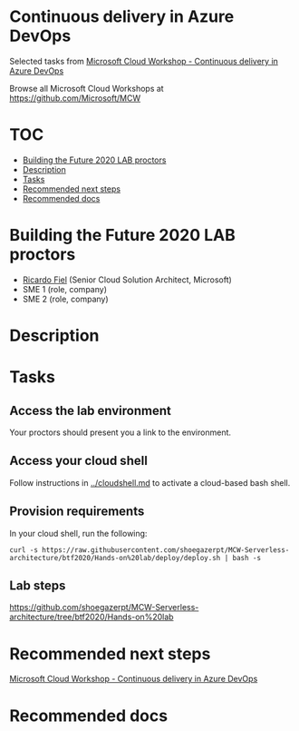 # Continuous delivery in Azure DevOps

Selected tasks from [Microsoft Cloud Workshop - Continuous delivery in Azure DevOps](https://github.com/microsoft/MCW-Continuous-delivery-in-Azure-DevOps)

Browse all Microsoft Cloud Workshops at <https://github.com/Microsoft/MCW>

# TOC

* [Building the Future 2020 LAB proctors](#building-the-future-2020-lab-proctors)
* [Description](#description)
* [Tasks](#tasks)
* [Recommended next steps](#recommended-next-steps)
* [Recommended docs](#recommended-docs)

# Building the Future 2020 LAB proctors

* [Ricardo Fiel](https://github.com/shoegazerpt) (Senior Cloud Solution Architect, Microsoft)
* SME 1 (role, company)
* SME 2 (role, company)

# Description

# Tasks

## Access the lab environment

Your proctors should present you a link to the environment.

## Access your cloud shell

Follow instructions in [../cloudshell.md](../cloudshell.md) to activate a cloud-based bash shell.

## Provision requirements

In your cloud shell, run the following:

```
curl -s https://raw.githubusercontent.com/shoegazerpt/MCW-Serverless-architecture/btf2020/Hands-on%20lab/deploy/deploy.sh | bash -s
``` 

## Lab steps

<https://github.com/shoegazerpt/MCW-Serverless-architecture/tree/btf2020/Hands-on%20lab>

# Recommended next steps

[Microsoft Cloud Workshop - Continuous delivery in Azure DevOps](https://github.com/microsoft/MCW-Continuous-delivery-in-Azure-DevOps)

# Recommended docs